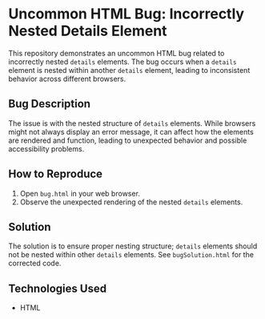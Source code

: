 # Uncommon HTML Bug: Incorrectly Nested Details Element

This repository demonstrates an uncommon HTML bug related to incorrectly nested `details` elements.  The bug occurs when a `details` element is nested within another `details` element, leading to inconsistent behavior across different browsers.

## Bug Description

The issue is with the nested structure of `details` elements.  While browsers might not always display an error message, it can affect how the elements are rendered and function, leading to unexpected behavior and possible accessibility problems.

## How to Reproduce

1. Open `bug.html` in your web browser.
2. Observe the unexpected rendering of the nested `details` elements.

## Solution

The solution is to ensure proper nesting structure; `details` elements should not be nested within other `details` elements.  See `bugSolution.html` for the corrected code.

## Technologies Used

- HTML